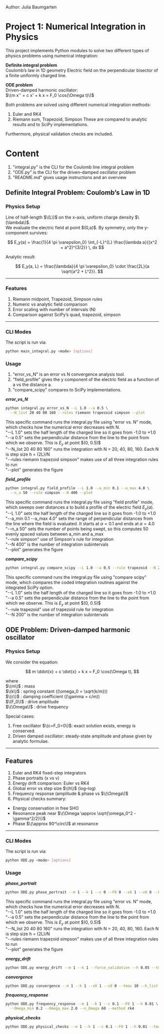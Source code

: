 Author: Julia Baumgarten
# Project 1: Numerical Integration in Physics

This project implements Python modules to solve two different types of physics problems using numerical integration:

 **Definite integral problem**  
   Coulomb’s law in 1D geometry
   Electric field on the perpendicular bisector of a finite uniformly charged line.

 **ODE problem**  
   Driven–damped harmonic oscillator:  
   $\(m x'' + c x' + k x = F_0 \cos(\Omega t)\)$

Both problems are solved using different numerical integration methods:
1. Euler and RK4
2. Riemann sum, Trapezoid, Simpson
These are compared to analytic results and to SciPy implementations.

Furthermore, physical validation checks are included.


  # Content
1. "integral.py" is the CLI for the Coulomb line integral problem  
2. "ODE.py" is the CLI for the driven–damped oscillator problem  
3. "README.md" gives usage instructions and an overview


## Definite Integral Problem: Coulomb’s Law in 1D

### Physics Setup

Line of half-length $\(L\)$ on the x-axis, uniform charge density $\(\lambda\)$.  
We evaluate the electric field at point $\(0,a)\$. By symmetry, only the y-component survives:

$$
E_y(a) = \frac{1}{4 \pi \varepsilon_0} \int_{-L}^{L} 
         \frac{\lambda a}{(x^2 + a^2)^{3/2}} \, dx
$$

Analytic result:

$$
E_y(a, L) = \frac{\lambda}{4 \pi \varepsilon_0} \cdot 
            \frac{2L}{a \sqrt{a^2 + L^2}}.
$$

---

### Features

1. Riemann midpoint, Trapezoid, Simpson rules
2. Numeric vs analytic field comparison
3. Error scaling with number of intervals \(N\)
4. Comparison against SciPy’s quad, trapezoid, simpson

---

### CLI Modes

The script is run via:  
```bash
python main_integral.py <mode> [options]
```


### Usage 

1. "error_vs_N" is an error vs N convergence analysis tool.
2. "field_profile" gives the y component of the electric field as a function of a vs the distance a.
3. "compare_scipy" compares to SciPy implementations.

***error_vs_N***
```bash
python integral.py error_vs_N --L 1.0 --a 0.5 \
  --N_list 20 40 80 160 --rules riemann trapezoid simpson --plot
```

This specific command runs the integral.py file using "error vs. N" mode, which checks how the numerical error decreases with N.  
"--L 1.0" sets the half length of the charged line so it goes from -1.0 to +1.0  
"--a 0.5" sets the perpendicular distance from the line to the point from which we observe. This is $E_y$ at point $\(0, 0.5)\$  
"--N_list 20 40 80 160" runs the integration with N = 20, 40, 80, 160. Each N is step size h = (2L)/N  
"--rules riemann trapezoid simpson" makes use of all three integration rules to run  
"--plot" generates the figure

***field_profile***
```bash
python integral.py field_profile --L 1.0 --a_min 0.1 --a_max 4.0 \
  --n_a 50 --rule simpson --N 400 --plot
```

This specific command runs the integral.py file using "field profile" mode, which sweeps over distances a to build a profile of the electric field $E_y(a)$.  
"--L 1.0" sets the half length of the charged line so it goes from -1.0 to +1.0  
"--a_min 0.1 --a_max 4.0" sets the range of perpendicular distances from the line where the field is evaluated. It starts at $a = 0.1$ and ends at $a = 4.0$  
"--n_a 50" sets the number of points being swept, so this computes 50 evenly spaced values between a_min and a_max  
"--rule simpson" use of Simpson's rule for integration  
"--N 400" is the number of integration subintervals  
"--plot" generates the figure  

***compare_scipy***
```bash
python integral.py compare_scipy --L 1.0 --a 0.5 --rule trapezoid --N 200
```
This specific command runs the integral.py file using "compare scipy" mode, which compares the coded integration routines against the integrated SciPy option.  
"--L 1.0" sets the half length of the charged line so it goes from -1.0 to +1.0  
"--a 0.5" sets the perpendicular distance from the line to the point from which we observe. This is $E_y$ at point $\(0, 0.5)\$  
"--rule trapezoid" use of trapezoid rule for integration  
"--N 200" is the number of integration subintervals  


## ODE Problem: Driven–damped harmonic oscillator

### Physics Setup

We consider the equation:

$$
m \ddot{x} + c \dot{x} + k x = F_0 \cos(\Omega t),
$$

where  
$\(m\)$ : mass  
$\(k\)$ : spring constant (\(\omega_0 = \sqrt{k/m}\))  
$\(c\)$ : damping coefficient (\(\gamma = c/m\))  
$\(F_0\)$ : drive amplitude  
$\(\Omega\)$ : drive frequency  

Special cases:  
1. Free oscillator $\(c=F_0=0\)$: exact solution exists, energy is conserved.  
2. Driven damped oscillator: steady-state amplitude and phase given by analytic formulae.

---

## Features

1. Euler and RK4 fixed-step integrators
2. Phase portraits (x vs v)
3. Energy drift comparison: Euler vs RK4
4. Global error vs step size $\(h\)$ (log–log)
5. Frequency response (amplitude & phase vs $\(\Omega\)$
6. Physical checks summary:
  - Energy conservation in free SHO  
  - Resonance peak near $\(\Omega \approx \sqrt{\omega_0^2 - \gamma^2/2}\)$    
  - Phase $\(\approx 90^\circ\)$ at resonance

---

### CLI Modes

The script is run via:

```bash
python ODE.py <mode> [options]
```

### Usage

***phase_portrait***
```bash
python ODE.py phase_portrait --m 1 --k 1 --c 0 --F0 0 --x0 1 --v0 0 --h 0.02 --tmax 20 --method rk4
```

This specific command runs the integral.py file using "error vs. N" mode, which checks how the numerical error decreases with N.  
"--L 1.0" sets the half length of the charged line so it goes from -1.0 to +1.0  
"--a 0.5" sets the perpendicular distance from the line to the point from which we observe. This is $E_y$ at point $\(0, 0.5)\$  
"--N_list 20 40 80 160" runs the integration with N = 20, 40, 80, 160. Each N is step size h = (2L)/N  
"--rules riemann trapezoid simpson" makes use of all three integration rules to run  
"--plot" generates the figure


***energy_drift***
```bash
python ODE.py energy_drift --m 1 --k 1 --force_validation --h 0.05 --tmax 200
```



***convergence***
```bash
python ODE.py convergence --m 1 --k 1 --x0 1 --v0 0 --tmax 10 --h_list 0.4 0.2 0.1 0.05 0.025
```



***frequency_response***
```bash
python ODE.py frequency_response --m 1 --k 1 --c 0.1 --F0 1 --h 0.01 \
  --Omega_min 0.2 --Omega_max 2.0 --n_Omega 60 --method rk4
```



***physical_checks***
```bash
python ODE.py physical_checks --m 1 --k 1 --c 0.1 --F0 1 --h 0.01 --tmax 60
```









